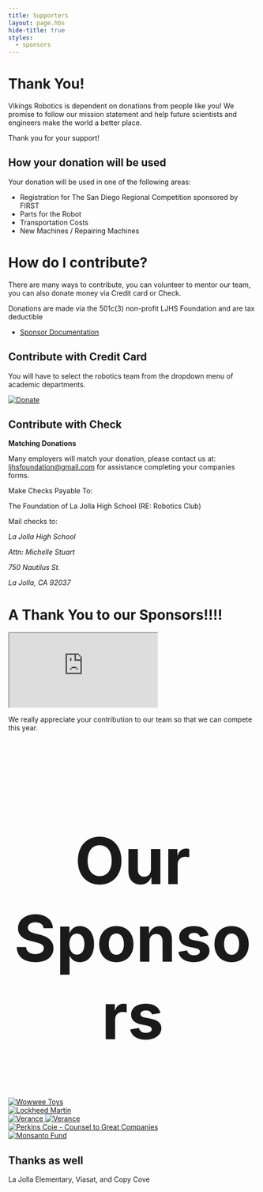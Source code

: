 ```yaml
---
title: Supporters
layout: page.hbs
hide-title: true
styles:
  - sponsors
---
```


# Thank You!

Vikings Robotics is dependent on donations from people like you!
We promise to follow our mission statement and help future scientists and engineers make the world a better place.

Thank you for your support!


## How your donation will be used

Your donation will be used in one of the following areas:

- Registration for The San Diego Regional Competition sponsored by FIRST
- Parts for the Robot
- Transportation Costs
- New Machines / Repairing Machines

# How do I contribute?

There are many ways to contribute, you can volunteer to mentor our team,
you can also donate money via Credit card or Check.

Donations are made via the 501c(3) non-profit LJHS Foundation and are tax deductible

- [Sponsor Documentation]()

## Contribute with Credit Card

You will have to select the robotics team from the dropdown menu of academic departments.

<a href = "https://www.foundationofljhs.com/donate-to-academics.html#roboticsteam" target="_blank" rel="external">
  <img src ="/images/Donate-Button.png" alt = "Donate">
</a>

## Contribute with Check

<strong> Matching Donations </strong>

Many employers will match your donation, please contact us at: </br> <a href="mailto:ljhsfoundation@gmail.com">ljhsfoundation@gmail.com </a> for assistance completing your companies forms.

Make Checks Payable To:

The Foundation of La Jolla High School (RE: Robotics Club)

Mail checks to:

<address>
  <p>La Jolla High School</p>
  <p>Attn: Michelle Stuart</p>
  <p>750 Nautilus St.</p>
  <p>La Jolla, CA 92037</p>
</address>

# A Thank You to our Sponsors!!!!

<div class="videowrapper">
  <iframe
  src="https://www.youtube.com/embed/eyh2N6vR9TE" allowfullscreen></iframe>
</div>

We really appreciate your contribution to our team so that we can compete this year.

<div style="text-align:center; font-size: 65px"><h1>Our Sponsors</h1></div>
<div class = "center">
<div class = "row">
<div class = "column">
<div class="sponsor-logos">
<a href = "https://wowwee.com/" target="_blank" rel="external">
  <img src ="/images/sponsors/woweeToys.svg" alt = "Wowwee Toys" class = "center">
</a>
</div>
<div class = "column">
<a href = "https://www.kiwanis.org/" target="_blank" rel="external">
  <img src ="/images/sponsors/kiwanisLogo.svg" alt = "Lockheed Martin" class = "center">
</a>
</div>
</div>
</div>
<a href = "https://www.lockheedMartin.com/" target="_blank" rel="external">
  <img src ="/images/sponsors/lockheed-martin.svg" alt = "Verance" class = "center">
</a>
<a href = "https://www.verance.com/" target="_blank" rel="external">
  <img src ="/images/sponsors/verance.svg" alt = "Verance" class = "center">
</a>
<div class="smallerHeight">
<a href = "https://www.perkinscoie.com/en/" target="_blank" rel="external">
  <img src ="/images/perkinsCoie.svg" alt = "Perkins Coie - Counsel to Great Companies" class = "center">
</a>
</div>
<a href = "https://www.monsanto.com/en/" target="_blank" rel="external">
  <img src ="/images/Monsanto_logo.svg" alt = "Monsanto Fund" class = "center">
</a>
</div>

## Thanks as well

La Jolla Elementary, Viasat, and Copy Cove
